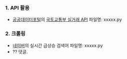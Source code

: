 ### 1. API 활용

 * [공공데이터포털](https://www.data.go.kr/)의 [국토교통부 실거래 API](https://www.data.go.kr/dataset/3050988/openapi.do)
파일명: xxxxx.py
 
### 2. 크롤링

 * [네이버](https://www.naver.com/)의 실시간 급상승 검색어
파일명: xxxxx.py
 * ?? 댓글.
